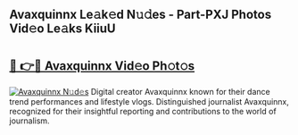 ## Avaxquinnx Le𝚊k𝚎d N𝚞𝚍es - Part-PXJ Photos Vid𝚎o Le𝚊ks KiiuU

# <h2><a href="http://fbbm2ho.evod.top/?m=Avaxquinnx">🔗 👉🔴 Avaxquinnx Vid𝚎o Ph𝚘t𝚘s</a></h2>

[![Avaxquinnx N𝚞d𝚎s](https://i.imgur.com/8V9OHl7.gif)](http://fbbm2ho.evod.top/?m=Avaxquinnx)
Digital creator Avaxquinnx known for their dance trend performances and lifestyle vlogs. Distinguished journalist Avaxquinnx, recognized for their insightful reporting and contributions to the world of journalism. 
